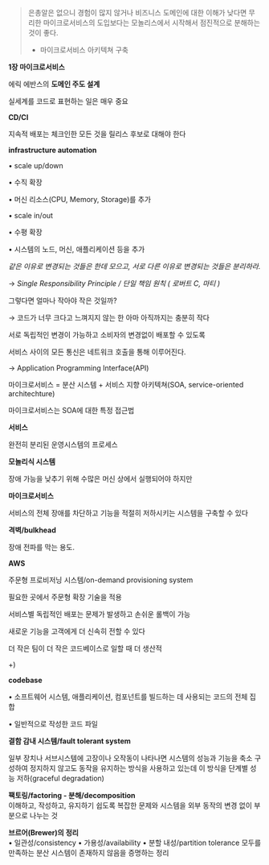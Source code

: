 > 은총알은 없으니 경험이 많지 않거나 비즈니스 도메인에 대한 이해가 낮다면 무리한 마이크로서비스의 도입보다는 모놀리스에서 시작해서 점진적으로 분해하는 것이 좋다.  
> - 마이크로서비스 아키텍쳐 구축  


**1장 마이크로서비스**

에릭 에반스의 **도메인 주도 설계**

실세계를 코드로 표현하는 일은 매우 중요  
  
  

**CD/CI**

지속적 배포는 체크인한 모든 것을 릴리스 후보로 대해야 한다  

  
**infrastructure automation**

• scale up/down

• 수직 확장

• 머신 리소스(CPU, Memory, Storage)를 추가

• scale in/out

• 수평 확장

• 시스템의 노드, 머신, 애플리케이션 등을 추가  

  
*같은 이유로 변경되는 것들은 한데 모으고, 서로 다른 이유로 변경되는 것들은 분리하라.*

→ *Single Responsibility Principle / 단일 책임 원칙 ( 로버트 C, 마티 )*  

  
그렇다면 얼마나 작아야 작은 것일까?

→ 코드가 너무 크다고 느껴지지 않는 한 아마 아직까지는 충분히 작다

서로 독립적인 변경이 가능하고 소비자의 변경없이 배포할 수 있도록

서비스 사이의 모든 통신은 네트워크 호출을 통해 이루어진다.

→ Application Programming Interface(API)

마이크로서비스 = 분산 시스템 + 서비스 지향 아키텍쳐(SOA, service-oriented architechture)
 
마이크로서비스는 SOA에 대한 특정 접근법  

  
**서비스**

완전히 분리된 운영시스템의 프로세스  

  
**모놀리식 시스템**

장애 가능을 낮추기 위해 수많은 머신 상에서 실행되어야 하지만  


**마이크로서비스**

서비스의 전체 장애를 차단하고 기능을 적절히 저하시키는 시스템을 구축할 수 있다  

  
**격벽/bulkhead**

장애 전파를 막는 용도.  


  
**AWS**

주문형 프로비저닝 시스템/on-demand provisioning system

필요한 곳에서 주문형 확장 기술을 적용

서비스별 독립적인 배포는 문제가 발생하고 손쉬운 롤백이 가능

새로운 기능을 고객에게 더 신속히 전할 수 있다

더 작은 팀이 더 작은 코드베이스로 일할 때 더 생산적  

  

+)

**codebase**  

• 소프트웨어 시스템, 애플리케이션, 컴포넌트를 빌드하는 데 사용되는 코드의 전체 집합

• 일반적으로 작성한 코드 파일  
  
  

**결함 감내 시스템/fault tolerant system**  

일부 장치나 서브시스템에 고장이나 오작동이 나타나면 시스템의 성능과 기능을 축소 구성하여 정지하지 않고도 동작을 유지하는 방식을 사용하고 있는데 이 방식을 단계별 성능 저하(graceful degradation)
  
  
**팩토링/factoring - 분해/decomposition**   
이해하고, 작성하고, 유지하기 쉽도록 복잡한 문제와 시스템을 외부 동작의 변경 없이 부분으로 나누는 것  
  
  
**브르어(Brewer)의 정리**  
• 일관성/consistency
• 가용성/availability
• 분할 내성/partition tolerance
모두를 만족하는 분산 시스템이 존재하지 않음을 증명하는 정리  
